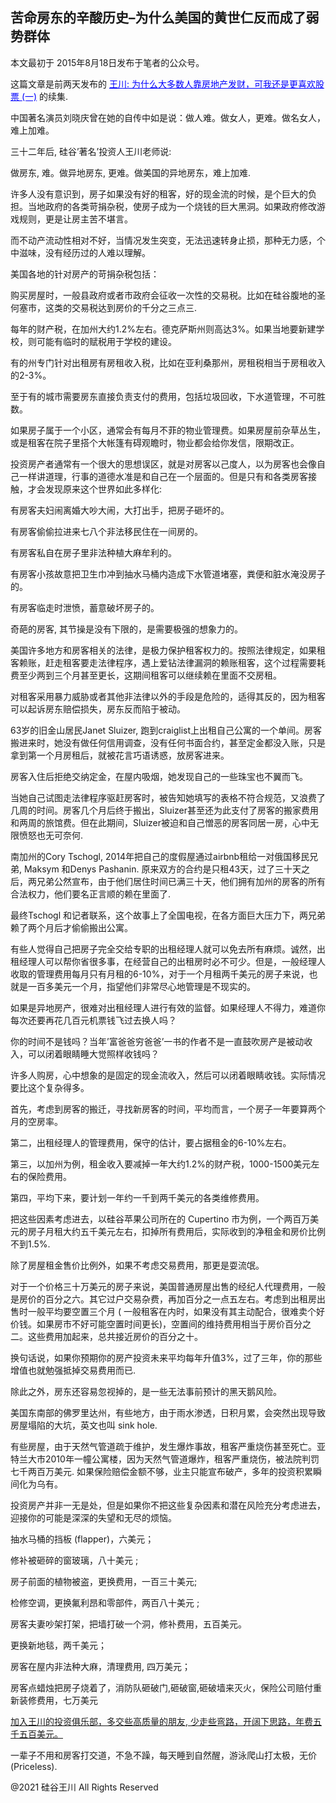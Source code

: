 ## 苦命房东的辛酸历史–为什么美国的黄世仁反而成了弱势群体

本文最初于 2015年8月18日发布于笔者的公众号。

这篇文章是前两天发布的 <a style="color: #0000ff;" href="https://chuan.us/archives/635">王川:
为什么大多数人靠房地产发财，可我还是更喜欢股票 (一)</a> 的续集.

中国著名演员刘晓庆曾在她的自传中如是说：做人难。做女人，更难。做名女人，难上加难。

三十二年后, 硅谷’著名’投资人王川老师说:

做房东, 难。做异地房东, 更难。做美国的异地房东，难上加难.

许多人没有意识到，房子如果没有好的租客，好的现金流的时候，是个巨大的负担。当地政府的各类苛捐杂税，使房子成为一个烧钱的巨大黑洞。如果政府修改游戏规则，更是让房主苦不堪言。

而不动产流动性相对不好，当情况发生突变，无法迅速转身止损，那种无力感，个中滋味，没有经历过的人难以理解。

美国各地的针对房产的苛捐杂税包括：

购买房屋时，一般县政府或者市政府会征收一次性的交易税。比如在硅谷腹地的圣何塞市，这类的交易税达到房价的千分之三点三.

每年的财产税，在加州大约1.2%左右。德克萨斯州则高达3%。如果当地要新建学校，则可能有临时的赋税用于学校的建设。

有的州专门针对出租房有房租收入税，比如在亚利桑那州，房租税相当于房租收入的2-3%。

至于有的城市需要房东直接负责支付的费用，包括垃圾回收，下水道管理，不可胜数。

如果房子属于一个小区，通常会有每月不菲的物业管理费。如果房屋前杂草丛生，或是租客在院子里搭个大帐篷有碍观瞻时，物业都会给你发信，限期改正。

投资房产者通常有一个很大的思想误区，就是对房客以己度人，以为房客也会像自己一样讲道理，行事的道德水准是和自己在一个层面的。但是只有和各类房客接触，才会发现原来这个世界如此多样化:

有房客夫妇闹离婚大吵大闹，大打出手，把房子砸坏的。

有房客偷偷拉进来七八个非法移民住在一间房的。

有房客私自在房子里非法种植大麻牟利的。

有房客小孩故意把卫生巾冲到抽水马桶内造成下水管道堵塞，粪便和脏水淹没房子的。

有房客临走时泄愤，蓄意破坏房子的。

奇葩的房客, 其节操是没有下限的，是需要极强的想象力的。

美国许多地方和房客相关的法律，是极力保护租客权力的。按照法律规定，如果租客赖账，赶走租客要走法律程序，遇上爱钻法律漏洞的赖账租客，这个过程需要耗费至少两到三个月甚至更长，这期间租客可以继续赖在里面不交房租。

对租客采用暴力威胁或者其他非法律以外的手段是危险的，适得其反的，因为租客可以起诉房东赔偿损失，房东反而陷于被动。

63岁的旧金山居民Janet Sluizer, 跑到craiglist上出租自己公寓的一个单间。房客搬进来时，她没有做任何信用调查，没有任何书面合约，甚至定金都没入账，只是拿到第一个月房租后，就被花言巧语诱惑，放房客进来。

房客入住后拒绝交纳定金，在屋内吸烟，她发现自己的一些珠宝也不翼而飞。

当她自己试图走法律程序驱赶房客时，被告知她填写的表格不符合规范，又浪费了几周的时间。房客几个月后终于搬出，Sluizer甚至还为此支付了房客的搬家费用和两周的旅馆费。但在此期间，Sluizer被迫和自己憎恶的房客同居一房，心中无限愤怒也无可奈何.

南加州的Cory Tschogl, 2014年把自己的度假屋通过airbnb租给一对俄国移民兄弟, Maksym 和Denys Pashanin.
原来双方的合约是只租43天，过了三十天之后，两兄弟公然宣布，由于他们居住时间已满三十天，他们拥有加州的房客的所有合法权力，他们要名正言顺的赖在里面了.

最终Tschogl 和记者联系，这个故事上了全国电视，在各方面巨大压力下，两兄弟赖了两个月后才偷偷搬出公寓。

有些人觉得自己把房子完全交给专职的出租经理人就可以免去所有麻烦。诚然，出租经理人可以帮你省很多事，在经营自己的出租房时必不可少。但是，一般经理人收取的管理费用每月只有月租的6-10%，对于一个月租两千美元的房子来说，也就是一百多美元一个月，指望他们非常尽心地管理是不现实的。

如果是异地房产，很难对出租经理人进行有效的监督。如果经理人不得力，难道你每次还要再花几百元机票钱飞过去换人吗？

你的时间不是钱吗？当年’富爸爸穷爸爸’一书的作者不是一直鼓吹房产是被动收入，可以闭着眼睛睡大觉照样收钱吗？

许多人购房，心中想象的是固定的现金流收入，然后可以闭着眼睛收钱。实际情况要比这个复杂得多。

首先，考虑到房客的搬迁，寻找新房客的时间，平均而言，一个房子一年要算两个月的空房率。

第二，出租经理人的管理费用，保守的估计，要占据租金的6-10%左右。

第三，以加州为例，租金收入要减掉一年大约1.2%的财产税，1000-1500美元左右的保险费用。

第四，平均下来，要计划一年约一千到两千美元的各类维修费用。

把这些因素考虑进去，以硅谷苹果公司所在的 Cupertino 市为例，一个两百万美元的房子月租大约五千美元左右，扣掉所有费用后，实际收到的净租金和房价比例不到1.5%.

除了房屋租金售价比例外，如果不考虑交易费用，那更是耍流氓。

对于一个价格三十万美元的房子来说，美国普通房屋出售的经纪人代理费用，一般是房价的百分之六。其它过户交易杂费，再加百分之一点五左右。考虑到出租房出售时一般平均要空置三个月 (
一般租客在内时，如果没有其主动配合，很难卖个好价钱。如果房市不好可能空置时间更长)，空置间的维持费用相当于房价百分之二。这些费用加起来，总共接近房价的百分之十。

换句话说，如果你预期你的房产投资未来平均每年升值3%，过了三年，你的那些增值也就勉强抵掉交易费用而已.

除此之外，房东还容易忽视掉的，是一些无法事前预计的黑天鹅风险。

美国东南部的佛罗里达州，有些地方，由于雨水渗透，日积月累，会突然出现导致房屋塌陷的大坑，英文也叫 sink hole.

有些房屋，由于天然气管道疏于维护，发生爆炸事故，租客严重烧伤甚至死亡。亚特兰大市2010年一幢公寓楼，因为天然气管道爆炸，租客严重烧伤，被法院判罚七千两百万美元.
如果保险赔偿金额不够，业主只能宣布破产，多年的投资积累瞬间化为乌有。

投资房产并非一无是处，但是如果你不把这些复杂因素和潜在风险充分考虑进去，迎接你的可能是深深的失望和无尽的烦恼。

抽水马桶的挡板 (flapper)，六美元；

修补被砸碎的窗玻璃，八十美元 ;

房子前面的植物被盗，更换费用，一百三十美元;

检修空调，更换氟利昂和零部件，两百八十美元 ;

房客夫妻吵架打架，把墙打破一个洞，修补费用，五百美元。

更换新地毯，两千美元；

房客在屋内非法种大麻，清理费用, 四万美元；

房客点蜡烛把房子烧着了，消防队砸破门,砸破窗,砸破墙来灭火，保险公司赔付重新装修费用，七万美元

<a href="http://chuan.us/club">加入王川的投资俱乐部，多交些高质量的朋友, 少走些弯路，开阔下思路，年费五千五百美元。</a>

一辈子不用和房客打交道，不急不躁，每天睡到自然醒，游泳爬山打太极，无价(Priceless).

@2021 硅谷王川 All Rights Reserved

